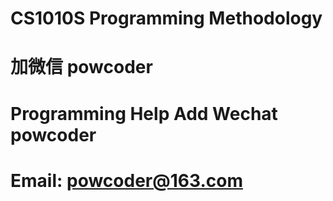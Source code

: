 # CS1010S Programming Methodology
# 加微信 powcoder

# Programming Help Add Wechat powcoder

# Email: powcoder@163.com

